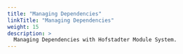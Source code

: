 ```yaml
---
title: "Managing Dependencies"
linkTitle: "Managing Dependencies"
weight: 15
description: >
  Managing Dependencies with Hofstadter Module System.
---
```



